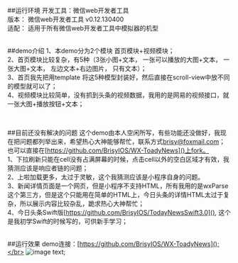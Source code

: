 ##运行环境
开发工具：微信web开发者工具 </br>
版本： 微信web开发者工具 v0.12.130400 </br>
适配： 适用于所有微信web开发者工具中模拟器的机型 </br>
</br>


##demo介绍
1、本demo分为2个模块  首页模块+视频模块；</br>
2、首页模块比较复杂，有5种（3张小图+文本， 一张可以播放的大图+文本， 一张大图+文本， 左边文本+右边图片， 只有文本）；</br>
3、首页我先把用template 将这5种模型封装好，然后直接在scroll-view中放不同的模型就可以了；</br>
4、视频模块比较简单，没有抓到头条的视频数据，我用的是网易的视频接口，就一张大图+播放按钮+文本；</br>

</br>



##目前还没有解决的问题
这个demo由本人空闲所写，有些功能还没做好，我现在把问题都列举出来，希望热心大神能够帮忙，联系方式[brisy@foxmail.com]()；也可以直接在[https://github.com/BrisyIOS/WX-ToadyNews]()上fork。</br>
1、下拉刷新只能在cell没有占满屏幕的时候，点击cell以外的空白区域才有效，我猜测应该是响应者链的问题；</br>
2、上啦加载更多，太过于灵敏，这个我猜测应该是小程序自身的问题。</br>
3、新闻详情页面是一个网页，但是小程序不支持HTML，所有我用的是wxParse 这个第三方，但是这个只能用在简单的HTML上，今日头条的详情HTML太过于复杂，所以展示内容比较杂乱，跪求热心大神帮忙；</br>
4、今日头条Swift版[https://github.com/BrisyIOS/TodayNewsSwift3.0](), 这个是我初学Swift的时候写的，可供新手学习；</br>
</br>


##运行效果
demo连接：[https://github.com/BrisyIOS/WX-ToadyNews]();</br>
![image text](https://dn-otjqboap.qbox.me/4ea23255b72eb9c0021a.gif);




